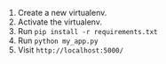 1. Create a new virtualenv.
2. Activate the virtualenv.
3. Run `pip install -r requirements.txt`
4. Run `python my_app.py`
5. Visit `http://localhost:5000/`
